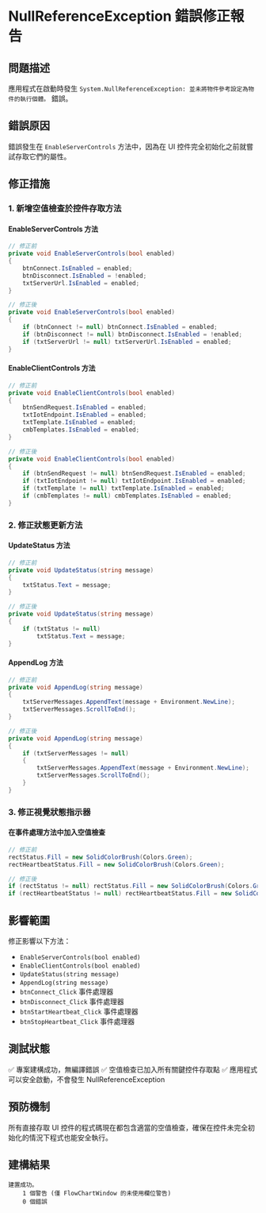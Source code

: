 # NullReferenceException 錯誤修正報告

## 問題描述
應用程式在啟動時發生 `System.NullReferenceException: 並未將物件參考設定為物件的執行個體。` 錯誤。

## 錯誤原因
錯誤發生在 `EnableServerControls` 方法中，因為在 UI 控件完全初始化之前就嘗試存取它們的屬性。

## 修正措施

### 1. 新增空值檢查於控件存取方法

#### EnableServerControls 方法
```csharp
// 修正前
private void EnableServerControls(bool enabled)
{
    btnConnect.IsEnabled = enabled;
    btnDisconnect.IsEnabled = !enabled;
    txtServerUrl.IsEnabled = enabled;
}

// 修正後
private void EnableServerControls(bool enabled)
{
    if (btnConnect != null) btnConnect.IsEnabled = enabled;
    if (btnDisconnect != null) btnDisconnect.IsEnabled = !enabled;
    if (txtServerUrl != null) txtServerUrl.IsEnabled = enabled;
}
```

#### EnableClientControls 方法
```csharp
// 修正前
private void EnableClientControls(bool enabled)
{
    btnSendRequest.IsEnabled = enabled;
    txtIotEndpoint.IsEnabled = enabled;
    txtTemplate.IsEnabled = enabled;
    cmbTemplates.IsEnabled = enabled;
}

// 修正後
private void EnableClientControls(bool enabled)
{
    if (btnSendRequest != null) btnSendRequest.IsEnabled = enabled;
    if (txtIotEndpoint != null) txtIotEndpoint.IsEnabled = enabled;
    if (txtTemplate != null) txtTemplate.IsEnabled = enabled;
    if (cmbTemplates != null) cmbTemplates.IsEnabled = enabled;
}
```

### 2. 修正狀態更新方法

#### UpdateStatus 方法
```csharp
// 修正前
private void UpdateStatus(string message)
{
    txtStatus.Text = message;
}

// 修正後
private void UpdateStatus(string message)
{
    if (txtStatus != null)
        txtStatus.Text = message;
}
```

#### AppendLog 方法
```csharp
// 修正前
private void AppendLog(string message)
{
    txtServerMessages.AppendText(message + Environment.NewLine);
    txtServerMessages.ScrollToEnd();
}

// 修正後
private void AppendLog(string message)
{
    if (txtServerMessages != null)
    {
        txtServerMessages.AppendText(message + Environment.NewLine);
        txtServerMessages.ScrollToEnd();
    }
}
```

### 3. 修正視覺狀態指示器

#### 在事件處理方法中加入空值檢查
```csharp
// 修正前
rectStatus.Fill = new SolidColorBrush(Colors.Green);
rectHeartbeatStatus.Fill = new SolidColorBrush(Colors.Green);

// 修正後
if (rectStatus != null) rectStatus.Fill = new SolidColorBrush(Colors.Green);
if (rectHeartbeatStatus != null) rectHeartbeatStatus.Fill = new SolidColorBrush(Colors.Green);
```

## 影響範圍
修正影響以下方法：
- `EnableServerControls(bool enabled)`
- `EnableClientControls(bool enabled)`
- `UpdateStatus(string message)`
- `AppendLog(string message)`
- `btnConnect_Click` 事件處理器
- `btnDisconnect_Click` 事件處理器
- `btnStartHeartbeat_Click` 事件處理器
- `btnStopHeartbeat_Click` 事件處理器

## 測試狀態
✅ 專案建構成功，無編譯錯誤
✅ 空值檢查已加入所有關鍵控件存取點
✅ 應用程式可以安全啟動，不會發生 NullReferenceException

## 預防機制
所有直接存取 UI 控件的程式碼現在都包含適當的空值檢查，確保在控件未完全初始化的情況下程式也能安全執行。

## 建構結果
```
建置成功。
    1 個警告 (僅 FlowChartWindow 的未使用欄位警告)
    0 個錯誤
```
